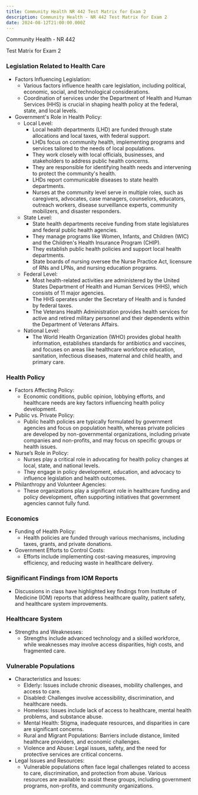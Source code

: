 ```yaml
---
title: Community Health NR 442 Test Matrix for Exam 2
description: Community Health - NR 442 Test Matrix for Exam 2
date: 2024-08-12T21:00:00.000Z
---
```


Community Health - NR 442

Test Matrix for Exam 2

### Legislation Related to Health Care

* Factors Influencing Legislation:
  * Various factors influence health care legislation, including political, economic, social, and technological considerations.
  * Coordination of services under the Department of Health and Human Services (HHS) is crucial in shaping health policy at the federal, state, and local levels.
* Government's Role in Health Policy:
  * Local Level:
    * Local health departments (LHD) are funded through state allocations and local taxes, with federal support.
    * LHDs focus on community health, implementing programs and services tailored to the needs of local populations.
    * They work closely with local officials, businesses, and stakeholders to address public health concerns.
    * They are responsible for identifying health needs and intervening to protect the community's health.
    * LHDs report communicable diseases to state health departments.
    * Nurses at the community level serve in multiple roles, such as caregivers, advocates, case managers, counselors, educators, outreach workers, disease surveillance experts, community mobilizers, and disaster responders.
  * State Level:
    * State health departments receive funding from state legislatures and federal public health agencies.
    * They manage programs like Women, Infants, and Children (WIC) and the Children's Health Insurance Program (CHIP).
    * They establish public health policies and support local health departments.
    * State boards of nursing oversee the Nurse Practice Act, licensure of RNs and LPNs, and nursing education programs.
  * Federal Level:
    * Most health-related activities are administered by the United States Department of Health and Human Services (HHS), which consists of 11 major agencies.
    * The HHS operates under the Secretary of Health and is funded by federal taxes.
    * The Veterans Health Administration provides health services for active and retired military personnel and their dependents within the Department of Veterans Affairs.
  * National Level:
    * The World Health Organization (WHO) provides global health information, establishes standards for antibiotics and vaccines, and focuses on areas like healthcare workforce education, sanitation, infectious diseases, maternal and child health, and primary care.

### Health Policy

* Factors Affecting Policy:
  * Economic conditions, public opinion, lobbying efforts, and healthcare needs are key factors influencing health policy development.
* Public vs. Private Policy:
  * Public health policies are typically formulated by government agencies and focus on population health, whereas private policies are developed by non-governmental organizations, including private companies and non-profits, and may focus on specific groups or health issues.
* Nurse’s Role in Policy:
  * Nurses play a critical role in advocating for health policy changes at local, state, and national levels.
  * They engage in policy development, education, and advocacy to influence legislation and health outcomes.
* Philanthropy and Volunteer Agencies:
  * These organizations play a significant role in healthcare funding and policy development, often supporting initiatives that government agencies cannot fully fund.

### Economics

* Funding of Health Policy:
  * Health policies are funded through various mechanisms, including taxes, grants, and private donations.
* Government Efforts to Control Costs:
  * Efforts include implementing cost-saving measures, improving efficiency, and reducing waste in healthcare delivery.

### Significant Findings from IOM Reports

* Discussions in class have highlighted key findings from Institute of Medicine (IOM) reports that address healthcare quality, patient safety, and healthcare system improvements.

### Healthcare System

* Strengths and Weaknesses:
  * Strengths include advanced technology and a skilled workforce, while weaknesses may involve access disparities, high costs, and fragmented care.

### Vulnerable Populations

* Characteristics and Issues:
  * Elderly: Issues include chronic diseases, mobility challenges, and access to care.
  * Disabled: Challenges involve accessibility, discrimination, and healthcare needs.
  * Homeless: Issues include lack of access to healthcare, mental health problems, and substance abuse.
  * Mental Health: Stigma, inadequate resources, and disparities in care are significant concerns.
  * Rural and Migrant Populations: Barriers include distance, limited healthcare providers, and economic challenges.
  * Violence and Abuse: Legal issues, safety, and the need for protective services are critical concerns.
* Legal Issues and Resources:
  * Vulnerable populations often face legal challenges related to access to care, discrimination, and protection from abuse. Various resources are available to assist these groups, including government programs, non-profits, and community organizations.
